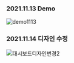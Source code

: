 ### 2021.11.13 Demo
![demo1113](https://user-images.githubusercontent.com/65498159/141645339-796b82d5-bc2e-4d7a-b984-8c3eb169b602.gif)

### 2021.11.14 디자인 수정
![대시보드디자인변경2](https://user-images.githubusercontent.com/65498159/141673038-8805aec0-44b6-495b-b5e9-6f02a3da150d.png)
